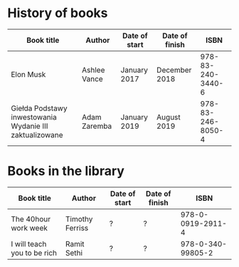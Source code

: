 # History of books

Book title | Author | Date of start | Date of finish | ISBN |
-----------|--------|---------------|----------------|------|
Elon Musk | Ashlee Vance | January 2017 | December 2018 | 978-83-240-3440-6
Giełda Podstawy inwestowania Wydanie III zaktualizowane | Adam Zaremba | January 2019 | August 2019 | 978-83-246-8050-4


# Books in the library

Book title | Author | Date of start | Date of finish | ISBN |
-----------|--------|---------------|----------------|------|
The 40hour work week | Timothy Ferriss | ? | ? | 978-0-0919-2911-4
I will teach you to be rich | Ramit Sethi | ? | ? | 978-0-340-99805-2